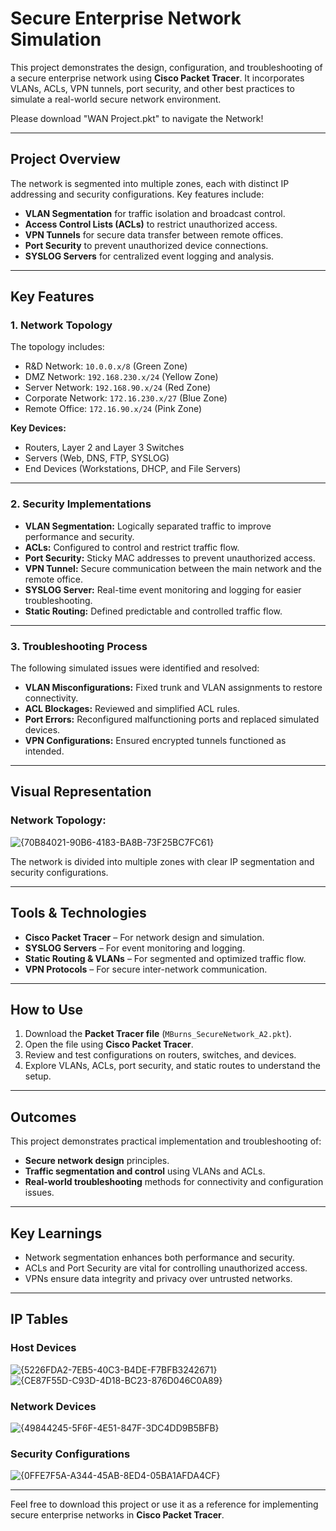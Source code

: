 # Secure Enterprise Network Simulation

This project demonstrates the design, configuration, and troubleshooting of a secure enterprise network using **Cisco Packet Tracer**. It incorporates VLANs, ACLs, VPN tunnels, port security, and other best practices to simulate a real-world secure network environment.

Please download "WAN Project.pkt" to navigate the Network!

---

## Project Overview
The network is segmented into multiple zones, each with distinct IP addressing and security configurations. Key features include:
- **VLAN Segmentation** for traffic isolation and broadcast control.
- **Access Control Lists (ACLs)** to restrict unauthorized access.
- **VPN Tunnels** for secure data transfer between remote offices.
- **Port Security** to prevent unauthorized device connections.
- **SYSLOG Servers** for centralized event logging and analysis.

---

## Key Features

### 1. Network Topology
The topology includes:
- R&D Network: `10.0.0.x/8` (Green Zone)
- DMZ Network: `192.168.230.x/24` (Yellow Zone)
- Server Network: `192.168.90.x/24` (Red Zone)
- Corporate Network: `172.16.230.x/27` (Blue Zone)
- Remote Office: `172.16.90.x/24` (Pink Zone)

**Key Devices:**
- Routers, Layer 2 and Layer 3 Switches
- Servers (Web, DNS, FTP, SYSLOG)
- End Devices (Workstations, DHCP, and File Servers)

---

### 2. Security Implementations
- **VLAN Segmentation:** Logically separated traffic to improve performance and security.
- **ACLs:** Configured to control and restrict traffic flow.
- **Port Security:** Sticky MAC addresses to prevent unauthorized access.
- **VPN Tunnel:** Secure communication between the main network and the remote office.
- **SYSLOG Server:** Real-time event monitoring and logging for easier troubleshooting.
- **Static Routing:** Defined predictable and controlled traffic flow.

---

### 3. Troubleshooting Process
The following simulated issues were identified and resolved:
- **VLAN Misconfigurations:** Fixed trunk and VLAN assignments to restore connectivity.
- **ACL Blockages:** Reviewed and simplified ACL rules.
- **Port Errors:** Reconfigured malfunctioning ports and replaced simulated devices.
- **VPN Configurations:** Ensured encrypted tunnels functioned as intended.

---

## Visual Representation
### Network Topology:
![{70B84021-90B6-4183-BA8B-73F25BC7FC61}](https://github.com/user-attachments/assets/864c28cf-86f2-4925-89e6-1e10c5967207)

The network is divided into multiple zones with clear IP segmentation and security configurations.

---

## Tools & Technologies
- **Cisco Packet Tracer** – For network design and simulation.
- **SYSLOG Servers** – For event monitoring and logging.
- **Static Routing & VLANs** – For segmented and optimized traffic flow.
- **VPN Protocols** – For secure inter-network communication.

---

## How to Use
1. Download the **Packet Tracer file** (`MBurns_SecureNetwork_A2.pkt`).
2. Open the file using **Cisco Packet Tracer**.
3. Review and test configurations on routers, switches, and devices.
4. Explore VLANs, ACLs, port security, and static routes to understand the setup.

---

## Outcomes
This project demonstrates practical implementation and troubleshooting of:
- **Secure network design** principles.
- **Traffic segmentation and control** using VLANs and ACLs.
- **Real-world troubleshooting** methods for connectivity and configuration issues.

---

## Key Learnings
- Network segmentation enhances both performance and security.
- ACLs and Port Security are vital for controlling unauthorized access.
- VPNs ensure data integrity and privacy over untrusted networks.

---
## IP Tables

### Host Devices
![{5226FDA2-7EB5-40C3-B4DE-F7BFB3242671}](https://github.com/user-attachments/assets/d834594f-bc68-426c-bb06-72d5b1c13be3)
![{CE87F55D-C93D-4D18-BC23-876D046C0A89}](https://github.com/user-attachments/assets/4ad57c43-d873-4868-b576-e7f3923c985f)

### Network Devices
![{49844245-5F6F-4E51-847F-3DC4DD9B5BFB}](https://github.com/user-attachments/assets/b2b6ad31-53f8-4fb5-90a4-399f933608e9)

### Security Configurations
![{0FFE7F5A-A344-45AB-8ED4-05BA1AFDA4CF}](https://github.com/user-attachments/assets/041e9f2a-e03c-4562-b44b-7a115e25554c)

---

Feel free to download this project or use it as a reference for implementing secure enterprise networks in **Cisco Packet Tracer**.
